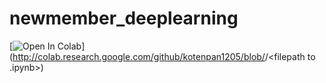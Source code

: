 # newmember_deeplearning

[![Open In Colab](https://colab.research.google.com/assets/colab-badge.svg)](http://colab.research.google.com/github/kotenpan1205/blob/<branch>/<filepath to .ipynb>)
